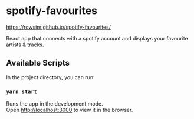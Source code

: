 # spotify-favourites
https://rowsim.github.io/spotify-favourites/

React app that connects with a spotify account and displays your favourite artists & tracks.

## Available Scripts

In the project directory, you can run:

### `yarn start`

Runs the app in the development mode.<br />
Open [http://localhost:3000](http://localhost:3000) to view it in the browser.